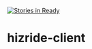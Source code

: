 [![Stories in Ready](https://badge.waffle.io/Ohtuprojekti2016-hizride/hizride-client.png?label=ready&title=Ready)](https://waffle.io/Ohtuprojekti2016-hizride/hizride-client)
# hizride-client
